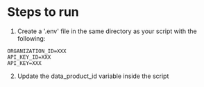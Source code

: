 # Steps to run

1. Create a '.env' file in the same directory as your script with the following:

```
ORGANIZATION_ID=XXX
API_KEY_ID=XXX
API_KEY=XXX
```

2. Update the data_product_id variable inside the script
